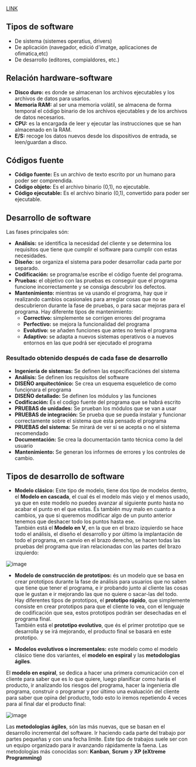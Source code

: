 [LINK](http://jamj2000.github.io/entornosdesarrollo/1/diapositivas#/)

## Tipos de software
* De sistema (sistemes operatius, drivers)
* De aplicación (navegador, edició d'imatge, aplicaciones de ofimatica,etc)
* De desarrollo (editores, compialdores, etc.)

## Relación hardware-software

+ **Disco duro:** es donde se almacenan los archivos ejecutables y los archivos de datos para usarlos.
+ **Memoria RAM:** al ser una memoria volátil, se almacena de forma temporal el código binario de los archivos ejecutables y de los archivos de datos necesarios.
+ **CPU:** es la encargada de leer y ejecutar las instrucciones que se han almacenado en la RAM.
+ **E/S:** recoge los datos nuevos desde los dispositivos de entrada, se leen/guardan a disco.

## Códigos fuente

+ **Código fuente:** Es un archivo de texto escrito por un humano para poder ser comprendida.
+ **Código objeto:** Es el archivo binario (0,1), no ejecutable.
+ **Código ejecutable:** Es el archivo binario (0,1), convertido para poder ser ejecutable.

## Desarrollo de software
Las fases principales són:

+ **Análisis:** se identifica la necesidad del cliente y se determina los requisitos que tiene que cumplir el software para cumplir con estas necesidades.
+ **Diseño:** se organiza el sistema para poder desarrollar cada parte por separado.
+ **Codificación:** se programa/se escribe el código fuente del programa.
+ **Pruebas:** el objetivo con las pruebas es conseguir que el programa funcione incorrectamente y se consiga descubrir los defectos.
+ **Mantenimiento:** mientras se va usando el programa, hay que ir realizando cambios ocasionales para arreglar cosas que no se descubrieron durante la fase de pruebas, o para sacar mejoras para el programa. Hay diferente tipos de mantenimiento:
  + **Correctivo:** simplemente se corrigen errores del programa
  + **Perfectivo:** se mejora la funcionalidad del programa
  + **Evolutivo:** se añaden funciones que antes no tenía el programa
  + **Adaptivo:** se adapta a nuevos sistemas operativos o a nuevos entornos en las que podrá ser ejecutado el programa
  
### Resultado obtenido después de cada fase de desarrollo

+ **Ingeniería de sistemas:** Se definen las especificaciónes del sistema
+ **Análisis:** Se definen los requisitos del software
+ **DISEÑO arquitectónico:** Se crea un esquema esqueletico de como funcionara el programa
+ **DISEÑO detallado:** Se definen los módulos y las funciones
+ **Codificación:** És el codigo fuente del programa que se habrá escrito
+ **PRUEBAS de unidades:** Se prueban los módulos que se van a usar
+ **PRUEBAS de integración:** Se prueba que se pueda instalar y funcionar correctamente sobre el sistema que esta pensado el programa
+ **PRUEBAS del sistema:** Se mirará de ver si se acepta o no el sistema recomendado
+ **Documentación:** Se crea la documentación tanto técnica como la del usuario
+ **Mantenimiento:** Se generan los informes de errores y los controles de cambio.

## Tipos de desarrollo de software

+ **Modelo clásico:** Este tipo de modelo, tiene dos tipo de modelos dentro, el **Modelo en cascada**, el cual és el modelo más viejo y el menos usado, ya que en este modelo no puedes avanzar al siguiente punto hasta no acabar el punto en el que estas. És también muy malo en cuanto a cambios, ya que si queremos modificar algo de un punto anterior tenemos que deshacer todo los puntos hasta ese.  
También está el **Modelo en V**, en la que en el brazo izquierdo se hace todo el análisis, el diseño el desarrollo y por último la implantación de todo el programa, en canvio en el brazo derecho, se hacen todas las pruebas del programa que iran relacionadas con las partes del brazo izquierdo:

![image](http://jamj2000.github.io/entornosdesarrollo/1/assets/v.png)

+ **Modelo de construcción de prototipos:** és un modelo que se basa en crear prototipos durante la fase de análisis para usuarios que no saben que tiene que tener el programa, e ir probando junto al cliente las cosas que le gustan e ir mejorando las que no quiere o sacar-las del todo.  
Hay diferentes tipos de prototipos, el **prototipo rápido**, que simplemente consiste en crear prototipos para que el cliente lo vea, con el lenguaje de codificación que sea, estos prototipos podrán ser desechadas en el programa final.  
También está el **prototipo evolutivo**, que és el primer prototipo que se desarrolla y se irá mejorando, el producto final se basará en este prototipo.

+ **Modelos evolutivos o incrementales:** este modelo como el modelo clásico tiene dos variantes, el **modelo en espiral** y las **metodologias ágiles**.

El **modelo en espiral**, se dedica a hacer una primera comunicación con el cliente para saber que es lo que quiere, luego planificar como harás el producto, ir analizando los riesgos del programa, hacer la ingenieria dle programa, construir o programar y por último una evaluación del cliente para saber que opina del producto, todo esto lo iremos repetiendo 4 veces para al final dar el producto final:

![image](http://jamj2000.github.io/entornosdesarrollo/1/assets/espiral.png)

  
Las **metodologias ágiles**, són las más nuevas, que se basan en el desarrollo incremental del software. Ir haciendo cada parte del trabajo por partes pequeñas y con una fecha límite. Este tipo de trabajos suele ser con un equipo organizado para ir avanzando rápidamente la faena. Las metodologías más conocidas son: **Kanban**, **Scrum** y **XP (eXtreme Programming)**
